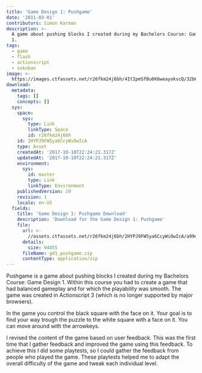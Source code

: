 ```yaml
---
title: 'Game Design 1: Pushgame'
date: '2011-03-01'
contributors: Simon Karman
description: >-
  A game about pushing blocks I created during my Bachelors Course: Game Design
  1.
tags:
  - game
  - flash
  - actionscript
  - sokoban
image: >-
  https://images.ctfassets.net/r26fkm24j6bh/4ItIpmSfBu6K6weayokscQ/32b60bf2a3272f900802498be211b6d6/gd1_pushgame.png
download:
  metadata:
    tags: []
    concepts: []
  sys:
    space:
      sys:
        type: Link
        linkType: Space
        id: r26fkm24j6bh
    id: 2HYPJ9FW5ya6CcyWiOwIcA
    type: Asset
    createdAt: '2017-10-10T22:24:21.317Z'
    updatedAt: '2017-10-10T22:24:21.317Z'
    environment:
      sys:
        id: master
        type: Link
        linkType: Environment
    publishedVersion: 19
    revision: 1
    locale: en-US
  fields:
    title: 'Game Design 1: Pushgame Download'
    description: 'Download for the Game Design 1: Pushgame'
    file:
      url: >-
        //assets.ctfassets.net/r26fkm24j6bh/2HYPJ9FW5ya6CcyWiOwIcA/a99d5d7ce8c1a5f473f65cc9c9a553a8/gd1_pushgame.zip
      details:
        size: 94455
      fileName: gd1_pushgame.zip
      contentType: application/zip
---
```


Pushgame is a game about pushing blocks I created during my Bachelors Course: Game Design 1. Within this course you had to create a game that had balanced gameplay and for which the playability was smooth. The game was created in Actionscript 3 (which is no longer supported by major browsers).

In the game you control the black square with the face on it. Your goal is to find your way trough the puzzle to the white square with a face on it. You can move around with the arrowkeys.

I revised the content of the game based on user feedback. This was the first time that I gather feedback and improved the game using this feedback. To achieve this I did some playtests, so I could gather the feedback from people who played the game. These playtests helped me to adapt the overall difficulty of the game and tweak each individual level. 